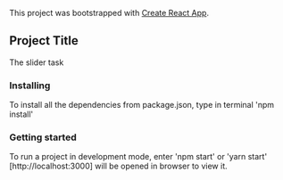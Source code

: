 This project was bootstrapped with [Create React App](https://github.com/facebook/create-react-app).

## Project Title

The slider task

### Installing

To install all the dependencies from package.json, type in terminal 'npm install'

### Getting started

To run a project in development mode, enter 'npm start' or 'yarn start'
[http://localhost:3000] will be opened in browser to view it.